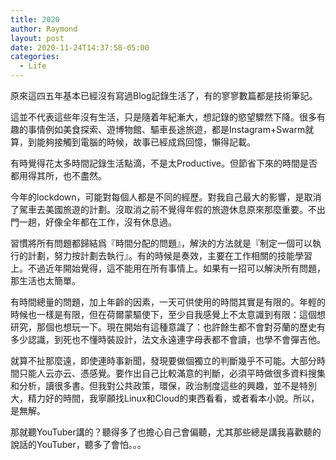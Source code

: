 ```yaml
---
title: 2020
author: Raymond
layout: post
date: 2020-11-24T14:37:58-05:00
categories:
  - Life
---
```

原來這四五年基本已經沒有寫過Blog記錄生活了，有的寥寥數篇都是技術筆記。

這並不代表這些年沒有生活，只是隨着年紀漸大，想記錄的慾望驟然下降。很多有趣的事情例如美食探索、遊博物館、驅車長途旅遊，都是Instagram+Swarm就算，到能夠接觸到電腦的時候，故事已經成爲回憶，懶得記載。

有時覺得花太多時間記錄生活點滴，不是太Productive。但節省下來的時間是否都用得其所，也不盡然。

今年的lockdown，可能對每個人都是不同的經歷。對我自己最大的影響，是取消了駕車去美國旅遊的計劃。沒取消之前不覺得年假的旅遊休息原來那麼重要。不出門一趟，好像全年都在工作，沒有休息過。

習慣將所有問題都歸結爲『時間分配的問題』，解決的方法就是『制定一個可以執行的計劃，努力按計劃去執行』。有的時候是奏效，主要在工作相關的技能學習上。不過近年開始覺得，這不能用在所有事情上。如果有一招可以解決所有問題，那生活也太簡單。

有時間總量的問題，加上年齡的因素，一天可供使用的時間其實是有限的。年輕的時候也一樣是有限，但在荷爾蒙驅使下，至少自我感覺上不太意識到有限：這個想研究，那個也想玩一下。現在開始有這種意識了：也許餘生都不會對芬蘭的歷史有多少認識，到死也不懂時裝設計，法文永遠連字母表都不會讀，也學不會彈吉他。

就算不扯那麼遠，即使連時事新聞，發現要做個獨立的判斷幾乎不可能。大部分時間只能人云亦云、憑感覺。要作出自己比較滿意的判斷，必須平時做很多資料搜集和分析，讀很多書。但我對公共政策，環保，政治制度這些的興趣，並不是特別大，精力好的時間，我寧願找Linux和Cloud的東西看看，或者看本小說。所以，是無解。

那就聽YouTuber講的？聽得多了也擔心自己會偏聽，尤其那些總是講我喜歡聽的說話的YouTuber，聽多了會怕。。。
